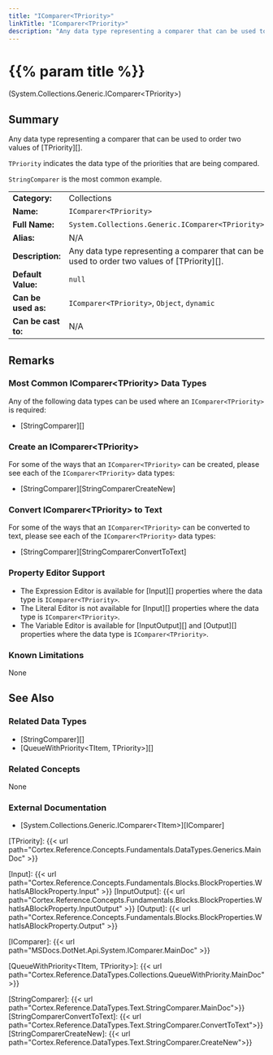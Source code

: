 ```yaml
---
title: "IComparer<TPriority>"
linkTitle: "IComparer<TPriority>"
description: "Any data type representing a comparer that can be used to order two values of `TPriority`."
---
```


# {{% param title %}}

<p class="namespace">(System.Collections.Generic.IComparer&lt;TPriority&gt;)</p>

## Summary

Any data type representing a comparer that can be used to order two values of [TPriority][].

`TPriority` indicates the data type of the priorities that are being compared.

`StringComparer` is the most common example.

| | |
|-|-|
| **Category:**          | Collections                                                   |
| **Name:**              | `IComparer<TPriority>`                                                |
| **Full Name:**         | `System.Collections.Generic.IComparer<TPriority>`                     |
| **Alias:**             | N/A                                                           |
| **Description:**       | Any data type representing a comparer that can be used to order two values of [TPriority][].                                                                    |
| **Default Value:**     | `null`                                                        |
| **Can be used as:**    | `IComparer<TPriority>`, `Object`, `dynamic`      |
| **Can be cast to:**    |  N/A                                                          |

## Remarks

### Most Common IComparer&lt;TPriority&gt; Data Types

Any of the following data types can be used where an `IComparer<TPriority>` is required:

* [StringComparer][]

### Create an IComparer&lt;TPriority&gt;

For some of the ways that an `IComparer<TPriority>` can be created, please see each of the `IComparer<TPriority>` data types:

* [StringComparer][StringComparerCreateNew]

### Convert IComparer&lt;TPriority&gt; to Text

For some of the ways that an `IComparer<TPriority>` can be converted to text, please see each of the `IComparer<TPriority>` data types:

* [StringComparer][StringComparerConvertToText]

### Property Editor Support

* The Expression Editor is available for [Input][] properties where the data type is `IComparer<TPriority>`.
* The Literal Editor is not available for [Input][] properties where the data type is `IComparer<TPriority>`.
* The Variable Editor is available for [InputOutput][] and [Output][] properties where the data type is `IComparer<TPriority>`.

### Known Limitations

None

## See Also

### Related Data Types

* [StringComparer][]
* [QueueWithPriority<TItem, TPriority>][]

### Related Concepts

None

### External Documentation

* [System.Collections.Generic.IComparer&lt;TItem&gt;][IComparer]

[TPriority]: {{< url path="Cortex.Reference.Concepts.Fundamentals.DataTypes.Generics.MainDoc" >}}

[Input]: {{< url path="Cortex.Reference.Concepts.Fundamentals.Blocks.BlockProperties.WhatIsABlockProperty.Input" >}}
[InputOutput]: {{< url path="Cortex.Reference.Concepts.Fundamentals.Blocks.BlockProperties.WhatIsABlockProperty.InputOutput" >}}
[Output]: {{< url path="Cortex.Reference.Concepts.Fundamentals.Blocks.BlockProperties.WhatIsABlockProperty.Output" >}}

[IComparer]: {{< url path="MSDocs.DotNet.Api.System.IComparer.MainDoc" >}}

[QueueWithPriority<TItem, TPriority>]: {{< url path="Cortex.Reference.DataTypes.Collections.QueueWithPriority.MainDoc" >}}

[StringComparer]: {{< url path="Cortex.Reference.DataTypes.Text.StringComparer.MainDoc">}}
[StringComparerConvertToText]: {{< url path="Cortex.Reference.DataTypes.Text.StringComparer.ConvertToText">}}
[StringComparerCreateNew]: {{< url path="Cortex.Reference.DataTypes.Text.StringComparer.CreateNew">}}
